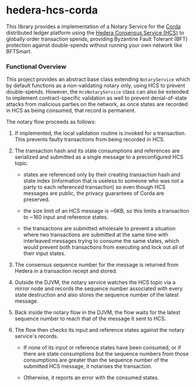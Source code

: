 # hedera-hcs-corda

This library provides a implementation of a Notary Service for the [Corda] distributed ledger
platform using the [Hedera Consensus Service (HCS)][HCS] to globally order transaction spends, providing 
Byzantine Fault Tolerant (BFT) protection against double-spends without running your own network 
like BFTSmart.

[Corda]: https://www.corda.net/
[HCS]: https://www.hedera.com/consensus-service/

### Functional Overview

This project provides an abstract base class extending `NotaryService` which by default functions
as a non-validating notary only, using HCS to prevent double-spends. However, the `HcsNotaryService`
class can also be extended to implement contract-specific validation as well to prevent
denial-of-state attacks from malicious parties on the network, as once states are recorded in HCS
as being consumed, that record is permanent.

The notary flow proceeds as follows:

1. If implemented, the local validation routine is invoked for a transaction. This prevents faulty 
transactions from being recorded in HCS.

2. The transaction hash and its state consumptions and references are serialized and submitted
as a single message to a preconfigured HCS topic.

    * states are referenced only by their creating transaction hash and state index 
    (information that is useless to someone who was not a party to each referenced transaction) so 
    even though HCS messages are public, the privacy guarantees of Corda are preserved.
    
    * the size limit of an HCS message is ~6KB, so this limits a transaction to ~160 input and
    reference states.
    
    * the transactions are submitted wholesale to prevent a situation where two transactions
    are submitted at the same time with interleaved messages trying to consume the same states,
    which would prevent both transactions from executing and lock out all of their input states.
    
3. The consensus sequence number for the message is returned from Hedera in a transaction recept
and stored.

4. Outside the DJVM, the notary service watches the HCS topic via a mirror node and records
the sequence number associated with every state destruction and also stores the sequence number
of the latest message.

5. Back inside the notary flow in the DJVM, the flow waits for the latest sequence number to reach 
that of the message it sent to HCS.

6. The flow then checks its input and reference states against the notary service's records.

    * If none of its input or reference states have been consumed, or if there are state 
    consumptions but the sequence numbers from those consumptions are greater than the sequence
    number of the submitted HCS message, it notarises the transaction.
    
    * Otherwise, it reports an error with the consumed states.

